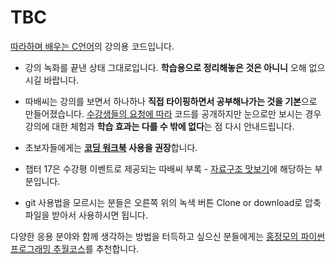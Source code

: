 # TBC
[따라하며 배우는 C언어](https://www.inflearn.com/course/following-c)의 강의용 코드입니다.

- 강의 녹화를 끝낸 상태 그대로입니다. **학습용으로 정리해놓은 것은 아니니** 오해 없으시길 바랍니다.

- 따배씨는 강의를 보면서 하나하나 **직접 타이핑하면서 공부해나가는 것을 기본**으로 만들어졌습니다. [수강생들의 요청에 따라](https://cafe.naver.com/jmhonglab/1053) 코드를 공개하지만 눈으로만 보시는 경우 강의에 대한 체험과 **학습 효과는 다를 수 밖에 없다**는 점 다시 안내드립니다.

- 초보자들에게는 **[코딩 워크북](https://github.com/HongLabInc/TBC-workbook) 사용을 권장**합니다.

- 챕터 17은 수강평 이벤트로 제공되는 따배씨 부록 - [자료구조 맛보기](https://www.inflearn.com/course/following-c-supplement)에 해당하는 부분입니다.

- git 사용법을 모르시는 분들은 오른쪽 위의 녹색 버튼 Clone or download로 압축 파일을 받아서 사용하시면 됩니다.

다양한 응용 분야와 함께 생각하는 방법을 터득하고 싶으신 분들에게는 [홍정모의 파이썬 프로그래밍 추월코스](https://honglab.co.kr/courses/python)를 추천합니다.
